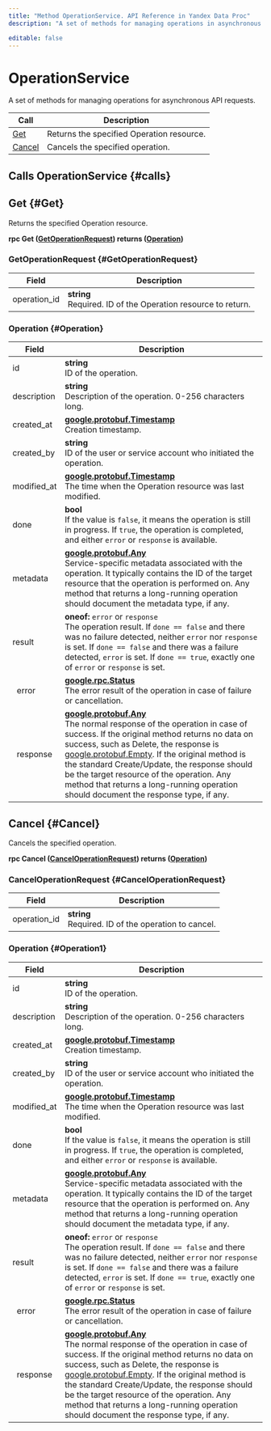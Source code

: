 ```yaml
---
title: "Method OperationService. API Reference in Yandex Data Proc"
description: "A set of methods for managing operations in asynchronous API requests of the Yandex Data Proc service. Links are specified relative to the operation.api.cloud.yandex.net domain."

editable: false
---
```


# OperationService

A set of methods for managing operations for asynchronous API requests.

| Call | Description |
| --- | --- |
| [Get](#Get) | Returns the specified Operation resource. |
| [Cancel](#Cancel) | Cancels the specified operation. |

## Calls OperationService {#calls}

## Get {#Get}

Returns the specified Operation resource.

**rpc Get ([GetOperationRequest](#GetOperationRequest)) returns ([Operation](#Operation))**

### GetOperationRequest {#GetOperationRequest}

Field | Description
--- | ---
operation_id | **string**<br>Required. ID of the Operation resource to return. 


### Operation {#Operation}

Field | Description
--- | ---
id | **string**<br>ID of the operation. 
description | **string**<br>Description of the operation. 0-256 characters long. 
created_at | **[google.protobuf.Timestamp](https://developers.google.com/protocol-buffers/docs/reference/google.protobuf#timestamp)**<br>Creation timestamp. 
created_by | **string**<br>ID of the user or service account who initiated the operation. 
modified_at | **[google.protobuf.Timestamp](https://developers.google.com/protocol-buffers/docs/reference/google.protobuf#timestamp)**<br>The time when the Operation resource was last modified. 
done | **bool**<br>If the value is `false`, it means the operation is still in progress. If `true`, the operation is completed, and either `error` or `response` is available. 
metadata | **[google.protobuf.Any](https://developers.google.com/protocol-buffers/docs/proto3#any)**<br>Service-specific metadata associated with the operation. It typically contains the ID of the target resource that the operation is performed on. Any method that returns a long-running operation should document the metadata type, if any. 
result | **oneof:** `error` or `response`<br>The operation result. If `done == false` and there was no failure detected, neither `error` nor `response` is set. If `done == false` and there was a failure detected, `error` is set. If `done == true`, exactly one of `error` or `response` is set.
&nbsp;&nbsp;error | **[google.rpc.Status](https://cloud.google.com/tasks/docs/reference/rpc/google.rpc#status)**<br>The error result of the operation in case of failure or cancellation. 
&nbsp;&nbsp;response | **[google.protobuf.Any](https://developers.google.com/protocol-buffers/docs/proto3#any)**<br>The normal response of the operation in case of success. If the original method returns no data on success, such as Delete, the response is [google.protobuf.Empty](https://developers.google.com/protocol-buffers/docs/reference/google.protobuf#google.protobuf.Empty). If the original method is the standard Create/Update, the response should be the target resource of the operation. Any method that returns a long-running operation should document the response type, if any. 


## Cancel {#Cancel}

Cancels the specified operation.

**rpc Cancel ([CancelOperationRequest](#CancelOperationRequest)) returns ([Operation](#Operation1))**

### CancelOperationRequest {#CancelOperationRequest}

Field | Description
--- | ---
operation_id | **string**<br>Required. ID of the operation to cancel. 


### Operation {#Operation1}

Field | Description
--- | ---
id | **string**<br>ID of the operation. 
description | **string**<br>Description of the operation. 0-256 characters long. 
created_at | **[google.protobuf.Timestamp](https://developers.google.com/protocol-buffers/docs/reference/google.protobuf#timestamp)**<br>Creation timestamp. 
created_by | **string**<br>ID of the user or service account who initiated the operation. 
modified_at | **[google.protobuf.Timestamp](https://developers.google.com/protocol-buffers/docs/reference/google.protobuf#timestamp)**<br>The time when the Operation resource was last modified. 
done | **bool**<br>If the value is `false`, it means the operation is still in progress. If `true`, the operation is completed, and either `error` or `response` is available. 
metadata | **[google.protobuf.Any](https://developers.google.com/protocol-buffers/docs/proto3#any)**<br>Service-specific metadata associated with the operation. It typically contains the ID of the target resource that the operation is performed on. Any method that returns a long-running operation should document the metadata type, if any. 
result | **oneof:** `error` or `response`<br>The operation result. If `done == false` and there was no failure detected, neither `error` nor `response` is set. If `done == false` and there was a failure detected, `error` is set. If `done == true`, exactly one of `error` or `response` is set.
&nbsp;&nbsp;error | **[google.rpc.Status](https://cloud.google.com/tasks/docs/reference/rpc/google.rpc#status)**<br>The error result of the operation in case of failure or cancellation. 
&nbsp;&nbsp;response | **[google.protobuf.Any](https://developers.google.com/protocol-buffers/docs/proto3#any)**<br>The normal response of the operation in case of success. If the original method returns no data on success, such as Delete, the response is [google.protobuf.Empty](https://developers.google.com/protocol-buffers/docs/reference/google.protobuf#google.protobuf.Empty). If the original method is the standard Create/Update, the response should be the target resource of the operation. Any method that returns a long-running operation should document the response type, if any. 


